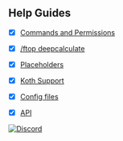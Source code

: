 ## Help Guides
- [x] [Commands and Permissions](https://github.com/daniel097541/BeastFactionsWiki/wiki/Commands-and-Permissions)
- [x] [/ftop deepcalculate](https://github.com/daniel097541/BeastFactionsWiki/wiki/Faction-permissions)
- [x] [Placeholders](https://github.com/daniel097541/BeastFactionsWiki/wiki/Faction-warps)
- [x] [Koth Support](https://github.com/daniel097541/BeastFactionsWiki/wiki/Customizable-roles)
- [x] [Config files](https://github.com/daniel097541/BeastFactionsWiki/wiki/Factions-Relations)
- [x] [API](https://github.com/daniel097541/BeastFactionsWiki/wiki/API)


[![Discord](https://imgur.com/MFRRBn4.png)](https://discord.gg/szs3jDe)

